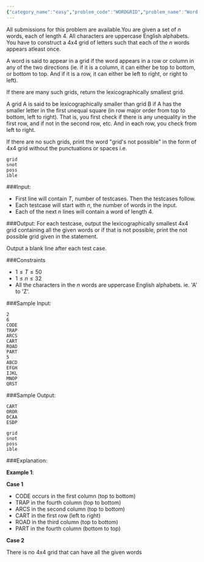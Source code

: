 ```yaml
---
{"category_name":"easy","problem_code":"WORDGRID","problem_name":"Word Grid","languages_supported":{"0":"C","1":"CPP14","2":"JAVA","3":"PYTH","4":"PYTH 3.6","5":"PYPY"},"max_timelimit":1,"source_sizelimit":50000,"problem_author":"balajiganapath","problem_tester":null,"date_added":"20-10-2018","tags":{"0":"balajiganapath"},"time":{"view_start_date":1540314000,"submit_start_date":1540314000,"visible_start_date":1540314000,"end_date":1735669800},"is_direct_submittable":false,"layout":"problem"}
---
```

<span class="solution-visible-txt">All submissions for this problem are available.</span>You are given a set of $n$ words, each of length 4. All characters are uppercase English alphabets. You have to construct a 4x4 grid of letters such that each of the $n$ words appears atleast once. 

A word is said to appear in a grid if the word appears in a row or column in any of the two directions (ie. if it is a column, it can either be top to bottom, or bottom to top. And if it is a row, it can either be left to right, or right to left).

If there are many such grids, return the lexicographically smallest grid.

A grid A is said to be lexicographically smaller than grid B if A has the smaller letter in the first unequal square (in row major order from top to bottom, left to right). That is, you first check if there is any unequality in the first row, and if not in the second row, etc. And in each row, you check from left to right.

If there are no such grids, print the word "grid's not possible" in the form of 4x4 grid without the punctuations or spaces i.e.

```
grid
snot
poss
ible
```

###Input:

- First line will contain $T$, number of testcases. Then the testcases follow. 
- Each testcase will start with $n$, the number of words in the input.
- Each of the next $n$ lines will contain a word of length 4.

###Output:
For each testcase, output the lexicographically smallest 4x4 grid containing all the given words or if that is not possible, print the not possible grid given in the statement.

Output a blank line after each test case.

###Constraints 
- $1 \leq T \leq 50$
- $1 \leq n \leq 32$
- All the characters in the $n$ words are uppercase English alphabets. ie. 'A' to 'Z'.

###Sample Input:
```
2
6
CODE
TRAP
ARCS
CART
ROAD
PART
5
ABCD
EFGH
IJKL
MNOP
QRST
```


###Sample Output:
```
CART
OROR
DCAA
ESDP

grid
snot
poss
ible

```
	
###Explanation:

**Example 1**:

__Case 1__

- CODE occurs in the first column (top to bottom)
- TRAP in the fourth column (top to bottom)
- ARCS in the second column (top to bottom)
- CART in the first row (left to right)
- ROAD in the third column (top to bottom)
- PART in the fourth column (bottom to top)


__Case 2__

There is no 4x4 grid that can have all the given words
